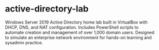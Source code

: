 # active-directory-lab
Windows Server 2019 Active Directory home lab built in VirtualBox with DHCP, DNS, and NAT configuration. Includes PowerShell scripts to automate creation and management of over 1,000 domain users. Designed to simulate an enterprise network environment for hands-on learning and sysadmin practice.
